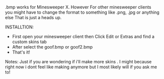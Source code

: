 .bmp works for Minesweeper X. However For other minesweeper clients you might have to change the format to something like .png, .jpg or anything else
That is just a heads up.

INSTALLTION:

- First open your minesweeper client then Click Edit or Extras and find a custom skins tab
- After select the goof.bmp or goof2.bmp
- That's it!

Notes:
Just if you are wondering if i'll make more skins .
I might because right now i dont feel like making anymore but
I most likely will if you ask me to!
